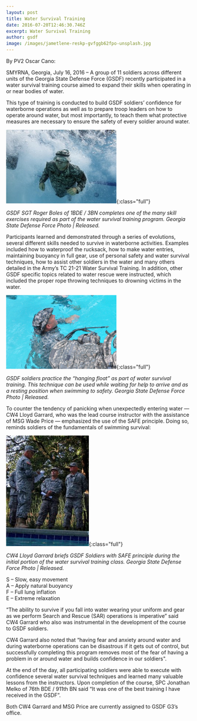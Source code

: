 ```yaml
---
layout: post
title: Water Survival Training
date: 2016-07-20T12:46:30.746Z
excerpt: Water Survival Training
author: gsdf
image: /images/jametlene-reskp-gvfggb62fpo-unsplash.jpg
---
```

By PV2 Oscar Cano:

SMYRNA, Georgia, July 16, 2016 – A group of 11 soldiers across different units of the Georgia State Defense Force (GSDF) recently participated in a water survival training course aimed to expand their skills when operating in or near bodies of water.

This type of training is conducted to build GSDF soldiers’ confidence for waterborne operations as well as to prepare troop leaders on how to operate around water, but most importantly, to teach them what protective measures are necessary to ensure the safety of every soldier around water.

![GSDF SGT Roger Boles of 1BDE / 3BN completes one of the many skill exercises required as part of the water survival training program.](/images/water-safety-training-071616_mg_6308-300x200.jpg){:class="full"}

*GSDF SGT Roger Boles of 1BDE / 3BN completes one of the many skill exercises required as part of the water survival training program. Georgia State Defense Force Photo | Released.*

Participants learned and demonstrated through a series of evolutions, several different skills needed to survive in waterborne activities. Examples included how to waterproof the rucksack, how to make water entries, maintaining buoyancy in full gear, use of personal safety and water survival techniques, how to assist other soldiers in the water and many others detailed in the Army’s TC 21-21 Water Survival Training. In addition, other GSDF specific topics related to water rescue were instructed, which included the proper rope throwing techniques to drowning victims in the water.

![GSDF soldiers practice the “hanging float” as part of water survival training.  This technique can be used while waiting for help to arrive and as a resting position when swimming to safety.](/images/water-survival-trng-16jul16-25-copy-300x200.png){:class="full"}

*GSDF soldiers practice the “hanging float” as part of water survival training. This technique can be used while waiting for help to arrive and as a resting position when swimming to safety. Georgia State Defense Force Photo | Released.*

To counter the tendency of panicking when unexpectedly entering water — CW4 Lloyd Garrard, who was the lead course instructor with the assistance of MSG Wade Price — emphasized the use of the SAFE principle. Doing so, reminds soldiers of the fundamentals of swimming survival:

![CW4 Lloyd Garrard briefs GSDF Soldiers with SAFE principle during the initial portion of the water survival training class.](/images/water-safety-lecture-071616_copy-225x300.jpg){:class="full"}

*CW4 Lloyd Garrard briefs GSDF Soldiers with SAFE principle during the initial portion of the water survival training class. Georgia State Defense Force Photo | Released.*

S – Slow, easy movement<br />
A – Apply natural buoyancy<br />
F – Full lung inflation<br />
E – Extreme relaxation

“The ability to survive if you fall into water wearing your uniform and gear as we perform Search and Rescue (SAR) operations is imperative” said CW4 Garrard who also was instrumental in the development of the course to GSDF soldiers.

CW4 Garrard also noted that “having fear and anxiety around water and during waterborne operations can be disastrous if it gets out of control, but successfully completing this program removes most of the fear of having a problem in or around water and builds confidence in our soldiers".

At the end of the day, all participating soldiers were able to execute with confidence several water survival techniques and learned many valuable lessons from the instructors. Upon completion of the course, SPC Jonathan Melko of 76th BDE / 911th BN said “It was one of the best training I have received in the GSDF”.

Both CW4 Garrard and MSG Price are currently assigned to GSDF G3’s office.
